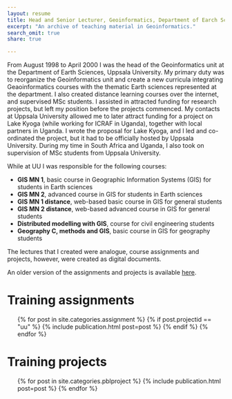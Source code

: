 ```yaml
---
layout: resume
title: Head and Senior Lecturer, Geoinformatics, Department of Earch Sciences, Uppsala University.
excerpt: "An archive of teaching material in Geoinformatics."
search_omit: true
share: true

---
```

From August 1998 to April 2000 I was the head of the Geoinformatics unit at the Department of Earth Sciences, Uppsala University. My primary duty was to reorganize the Geoinformatics unit and create a new curricula integrating Geaoinformatics courses with the thematic Earth sciences represented at the department. I also created distance learning courses over the internet, and supervised MSc students. I assisted in attracted funding for research projects, but left my position before the projects commenced. My contacts at Uppsala University allowed me to later attract funding for a project on Lake Kyoga (while working for ICRAF in Uganda), together with local partners in Uganda. I wrote the proposal for Lake Kyoga, and I led and co-ordinated the project, but it had to be officially hosted by Uppsala University. During my time in South Africa and Uganda, I also took on supervision of MSc students from Uppsala University.

While at UU I was responsible for the following courses:

- __GIS MN 1__, basic course in Geographic Information Systems (GIS) for students in Earth sciences
- __GIS MN 2__, advanced course in GIS for students in Earth sciences
- __GIS MN 1 distance__, web-based basic course in GIS for general students
- __GIS MN 2 distance__, web-based advanced course in GIS for general students
- __Distributed modelling with GIS__, course for civil engineering students
- __Geography C, methods and GIS__, basic course in GIS for geography students

The lectures that I created were analogue, course assignments and projects, however, were created as digital documents.

An older version of the assignments and projects is available [here](http://www.karttur.com/private/teaching/index.htm).

<h1 class='foot-description'></h1>
<h1 class='foot-description'>Training assignments</h1>

<ul class="post-list">
{% for post in site.categories.assignment %}
  {% if post.projectid == "uu" %}
    {% include publication.html post=post %}
  {% endif %}
{% endfor %}
</ul>

<h1 class='foot-description'></h1>
<h1 class='foot-description'>Training projects</h1>

<ul class="post-list">
{% for post in site.categories.pblproject %}
  {% include publication.html post=post %}    
{% endfor %}
</ul>
